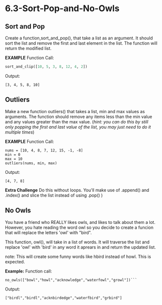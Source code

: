 # 6.3-Sort-Pop-and-No-Owls
## Sort and Pop  

Create a function,sort_and_pop(), that take a list as an argument. It should sort the list and remove the first and last element in the list. The function will return the modified list.

**EXAMPLE**
Function Call:
```python
sort_and_clip([10, 5, 3, 8, 12, 4, 2]) 
``` 
Output:
```
[3, 4, 5, 8, 10]
```

## Outliers
Make a new function outliers() that takes a list, min and max values as arguments. The function should remove any items less than the min value and any values greater than the max value. (*hint: you can do this by still only popping the first and last value of the list, you may just need to do it multiple times*)


**EXAMPLE**
Function Call:
```
nums = [10, 4, 8, 7, 12, 15, -1, -8]
min = 0
max = 10
outliers(nums, min, max) 
```
Output:
```
[4, 7, 8]
```
**Extra Challenge** Do this without loops. You'll make use of .append() and .index() and slice the list instead of using .pop() )

## No Owls
You have a friend who REALLY likes owls, and likes to talk about them a lot. However, you hate reading the word owl so you decide to create a funcion that will replace the letters 'owl' with "bird".

This function, owl(), will take in a list of words. It will traverse the list and replace 'owl' with 'bird' in any word it aprears in and return the updated list.

note: This will create some funny words like hbird instead of howl. This is expected.

**Example:**
Function call:
```
no_owls(["bowl","howl","acknowledge","waterfowl","growl"])```
``` 
Output:
```
["birdl","birdl","acknbirdedge","waterfbird","grbird"]
```
